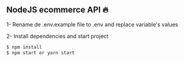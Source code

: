 ## NodeJS ecommerce API 🔥

1- Rename de .env.example file to .env and replace variable's values 

2- Install dependencies and start project
```bash
$ npm install
$ npm start or yarn start